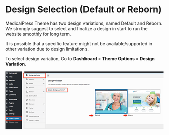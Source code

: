 # Design Selection (Default or Reborn)

MedicalPress Theme has two design variations, named Default and Reborn. We strongly suggest to select and finalize a design in start to run the website smoothly for long term.

It is possible that a specific feature might not be available/supported in other variation due to design limitations.

To select design variation, Go to **Dashboard** &raquo; **Theme Options** &raquo; **Design Variation**.

![Design Selection](images/install/3.png)